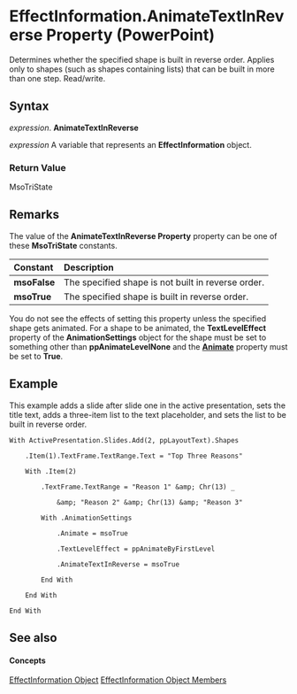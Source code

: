 
# EffectInformation.AnimateTextInReverse Property (PowerPoint)

Determines whether the specified shape is built in reverse order. Applies only to shapes (such as shapes containing lists) that can be built in more than one step. Read/write.


## Syntax

 _expression_. **AnimateTextInReverse**

 _expression_ A variable that represents an **EffectInformation** object.


### Return Value

MsoTriState


## Remarks

The value of the  **AnimateTextInReverse Property** property can be one of these **MsoTriState** constants.



|**Constant**|**Description**|
|:-----|:-----|
|**msoFalse**| The specified shape is not built in reverse order.|
|**msoTrue**| The specified shape is built in reverse order.|
You do not see the effects of setting this property unless the specified shape gets animated. For a shape to be animated, the  **TextLevelEffect** property of the **AnimationSettings** object for the shape must be set to something other than **ppAnimateLevelNone** and the **[Animate](7434630f-3c73-4261-36f7-a26d45e9df11.md)** property must be set to **True**.


## Example

This example adds a slide after slide one in the active presentation, sets the title text, adds a three-item list to the text placeholder, and sets the list to be built in reverse order.


```
With ActivePresentation.Slides.Add(2, ppLayoutText).Shapes

    .Item(1).TextFrame.TextRange.Text = "Top Three Reasons"

    With .Item(2)

        .TextFrame.TextRange = "Reason 1" &amp; Chr(13) _

            &amp; "Reason 2" &amp; Chr(13) &amp; "Reason 3"

        With .AnimationSettings

            .Animate = msoTrue

            .TextLevelEffect = ppAnimateByFirstLevel

            .AnimateTextInReverse = msoTrue

        End With

    End With

End With
```


## See also


#### Concepts


[EffectInformation Object](9b3d09f4-229b-8392-f9a4-777bf6557632.md)
[EffectInformation Object Members](a4d1a670-2592-5b92-9506-2e576b3a4e88.md)
